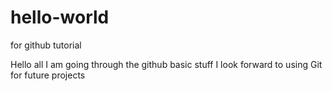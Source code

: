 # hello-world
for github tutorial

Hello all
I am going through the github basic stuff
I look forward to using Git for future projects
